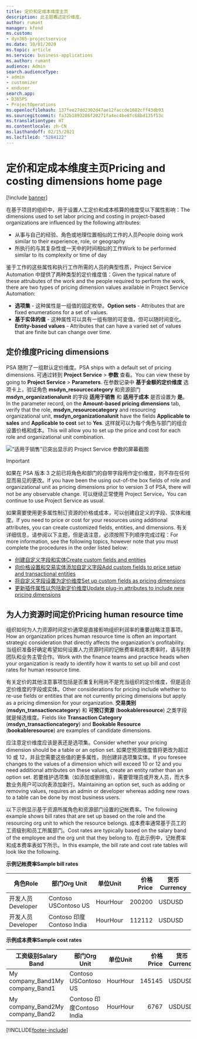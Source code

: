 ```yaml
---
title: 定价和定成本维度主页
description: 此主题概述定价维度。
author: rumant
manager: kfend
ms.custom:
- dyn365-projectservice
ms.date: 10/01/2020
ms.topic: article
ms.service: business-applications
ms.author: rumant
audience: Admin
search.audienceType:
- admin
- customizer
- enduser
search.app:
- D365PS
- ProjectOperations
ms.openlocfilehash: 137fee27dd2302d47ae12faccde1682cff43db93
ms.sourcegitcommit: fa32b1893286f20271fa4ec4be8fc68bd135f53c
ms.translationtype: HT
ms.contentlocale: zh-CN
ms.lasthandoff: 02/15/2021
ms.locfileid: "5284122"
---
```

# <a name="pricing-and-costing-dimensions-home-page"></a><span data-ttu-id="ba1fe-103">定价和定成本维度主页</span><span class="sxs-lookup"><span data-stu-id="ba1fe-103">Pricing and costing dimensions home page</span></span>

[!include [banner](../includes/psa-now-project-operations.md)]

<span data-ttu-id="ba1fe-104">在基于项目的组织中，用于设置人工定价和成本核算的维度受以下属性影响：</span><span class="sxs-lookup"><span data-stu-id="ba1fe-104">The dimensions used to set labor pricing and costing in project-based organizations are influenced by the following attributes:</span></span>

- <span data-ttu-id="ba1fe-105">从事与自己的经验、角色或地理位置相似的工作的人员</span><span class="sxs-lookup"><span data-stu-id="ba1fe-105">People doing work similar to their experience, role, or geography</span></span>
- <span data-ttu-id="ba1fe-106">所执行的与其复杂性或一天中的时间相似的工作</span><span class="sxs-lookup"><span data-stu-id="ba1fe-106">Work to be performed similar to its complexity or time of day</span></span>

<span data-ttu-id="ba1fe-107">鉴于工作的这些属性和执行工作所需的人员的典型性质，Project Service Automation 中提供了两种类型的定价维度值：</span><span class="sxs-lookup"><span data-stu-id="ba1fe-107">Given the typical nature of these attrubutes of the work and the people required to perform the work, there are two types of pricing dimension values available in Project Service Automation:</span></span> 

- <span data-ttu-id="ba1fe-108">**选项集** - 这种属性是一组值的固定枚举。</span><span class="sxs-lookup"><span data-stu-id="ba1fe-108">**Option sets** - Attributes that are fixed enumerations for a set of values.</span></span>
- <span data-ttu-id="ba1fe-109">**基于实体的值** - 这种属性可以具有一组有限的可变值，但可以随时间变化。</span><span class="sxs-lookup"><span data-stu-id="ba1fe-109">**Entity-based values** - Attributes that can have a varied set of values that are finite but can change over time.</span></span>

## <a name="pricing-dimensions"></a><span data-ttu-id="ba1fe-110">定价维度</span><span class="sxs-lookup"><span data-stu-id="ba1fe-110">Pricing dimensions</span></span>

<span data-ttu-id="ba1fe-111">PSA 随附了一组默认定价维度。</span><span class="sxs-lookup"><span data-stu-id="ba1fe-111">PSA ships with a default set of pricing dimensions.</span></span> <span data-ttu-id="ba1fe-112">可通过转到 **Project Service** > **参数** 查看。</span><span class="sxs-lookup"><span data-stu-id="ba1fe-112">You can view these by going to **Project Service** > **Parameters**.</span></span> <span data-ttu-id="ba1fe-113">在参数记录中 **基于金额的定价维度** 选项卡上，验证角色 **msdyn_resourcecategory** 和资源部门 **msdyn_organizationalunit** 的字段 **适用于销售** 和 **适用于成本** 是否设置为 **是**。</span><span class="sxs-lookup"><span data-stu-id="ba1fe-113">In the parameter record, on the **Amount-based pricing dimensions** tab, verify that the role, **msdyn_resourcecategory** and resourcing organizational unit, **msdyn_organizationalunit** have the fields **Applicable to sales** and **Applicable to cost** set to **Yes**.</span></span> <span data-ttu-id="ba1fe-114">这样就可以为每个角色与部门的组合设置价格和成本。</span><span class="sxs-lookup"><span data-stu-id="ba1fe-114">This will allow you to set up the price and cost for each role and organizational unit combination.</span></span>

![“适用于销售”已突出显示的 Project Service 参数的屏幕截图](media/PS-OOB-parameters.png)

> [!IMPORTANT]
> <span data-ttu-id="ba1fe-116">如果在 PSA 版本 3 之前已将角色和部门的自带字段用作定价维度，则不存在任何显而易见的更改。</span><span class="sxs-lookup"><span data-stu-id="ba1fe-116">If you have been the using out-of-the box fields of role and organizational unit as pricing dimensions prior to version 3 of PSA, there will not be any observable change.</span></span> <span data-ttu-id="ba1fe-117">可以继续正常使用 Project Service。</span><span class="sxs-lookup"><span data-stu-id="ba1fe-117">You can continue to use Project Service as usual.</span></span> 

<span data-ttu-id="ba1fe-118">如果需要使用更多属性制订资源的价格或成本，可以创建自定义的字段、实体和维度。</span><span class="sxs-lookup"><span data-stu-id="ba1fe-118">If you need to price or cost for your resources using additional attributes, you can create customized fields, entities, and dimensions.</span></span> <span data-ttu-id="ba1fe-119">有关详细信息，请参阅以下主题，但是请注意，必须按照下列顺序完成过程：</span><span class="sxs-lookup"><span data-stu-id="ba1fe-119">For more information, see the following topics, however note that you must complete the procedures in the order listed below:</span></span>

- [<span data-ttu-id="ba1fe-120">创建自定义字段和实体</span><span class="sxs-lookup"><span data-stu-id="ba1fe-120">Create custom fields and entities</span></span>](create-custom-fields-entities.md)
- [<span data-ttu-id="ba1fe-121">向价格设置和交易实体添加自定义字段</span><span class="sxs-lookup"><span data-stu-id="ba1fe-121">Add custom fields to price setup and transactional entities</span></span>](field-references.md)
- [<span data-ttu-id="ba1fe-122">将自定义字段设置为定价维度</span><span class="sxs-lookup"><span data-stu-id="ba1fe-122">Set up custom fields as pricing dimensions</span></span>](set-up-pricing-dimensions.md)
- [<span data-ttu-id="ba1fe-123">更新插件属性以包括新定价维度</span><span class="sxs-lookup"><span data-stu-id="ba1fe-123">Update plug-in attributes to include new pricing dimensions</span></span>](update-plug-in-attributes.md)

## <a name="pricing-human-resource-time"></a><span data-ttu-id="ba1fe-124">为人力资源时间定价</span><span class="sxs-lookup"><span data-stu-id="ba1fe-124">Pricing human resource time</span></span>
<span data-ttu-id="ba1fe-125">组织如何为人力资源时间定价通常是直接影响组织利润率的重要战略注意事项。</span><span class="sxs-lookup"><span data-stu-id="ba1fe-125">How an organization prices human resource time is often an important strategic consideration that directly affects the organization's profitability.</span></span> <span data-ttu-id="ba1fe-126">当组织准备好确定希望如何设置人力资源时间的记帐费率和成本费率时，请与财务团队和业务主管合作。</span><span class="sxs-lookup"><span data-stu-id="ba1fe-126">Work with the finance teams and practice heads when your organization is ready to identify how it wants to set up bill and cost rates for human resource time.</span></span>

<span data-ttu-id="ba1fe-127">有关定价的其他注意事项包括是否重复利用尚不是充当组织的定价维度，但是适合定价维度的字段或实体。</span><span class="sxs-lookup"><span data-stu-id="ba1fe-127">Other considerations for pricing include whether to re-use fields or entities that are not currently pricing dimensions but apply as a pricing dimension for your organization.</span></span> <span data-ttu-id="ba1fe-128">**交易类别** (**msdyn_transactioncategory**) 和 **可预订资源** (**bookableresource**) 之类字段就是候选维度。</span><span class="sxs-lookup"><span data-stu-id="ba1fe-128">Fields like **Transaction Category** (**msdyn_transactioncategory**) and **Bookable Resource** (**bookableresource**) are examples of candidate dimensions.</span></span> 

<span data-ttu-id="ba1fe-129">应注意定价维度应该是表还是选项集。</span><span class="sxs-lookup"><span data-stu-id="ba1fe-129">Consider whether your pricing dimension should be a table or an option set.</span></span> <span data-ttu-id="ba1fe-130">如果您预测维度值将更改为超过 10 或 12，并且您需要这些值的更多属性，则创建非选项集实体。</span><span class="sxs-lookup"><span data-stu-id="ba1fe-130">If you foresee changes to the values of a dimension which will exceed 10 or 12 and you need additional attributes on these values, create an entity rather than an option set.</span></span> <span data-ttu-id="ba1fe-131">若要维护选项集（如添加或删除值），需要管理员或开发人员，而大多数业务用户可以向表添加新行。</span><span class="sxs-lookup"><span data-stu-id="ba1fe-131">Maintaining an option set, such as adding or removing values, requires an admin or developer whereas adding new rows to a table can be done by most business users.</span></span>

<span data-ttu-id="ba1fe-132">以下示例显示基于资源所属角色和资源部门设置的记帐费率。</span><span class="sxs-lookup"><span data-stu-id="ba1fe-132">The following example shows bill rates that are set up based on the role and the resourcing org unit to which the resource belongs.</span></span> <span data-ttu-id="ba1fe-133">成本费率通常基于员工的工资级别和员工所属部门。</span><span class="sxs-lookup"><span data-stu-id="ba1fe-133">Cost rates are typically based on the salary band of the employee and the org unit that they belong to.</span></span> <span data-ttu-id="ba1fe-134">在此示例中，记帐费率和成本费率表如下所示。</span><span class="sxs-lookup"><span data-stu-id="ba1fe-134">In this example, the bill rate and cost rate tables will look like the following.</span></span>

<span data-ttu-id="ba1fe-135">**示例记帐费率**</span><span class="sxs-lookup"><span data-stu-id="ba1fe-135">**Sample bill rates**</span></span>

| <span data-ttu-id="ba1fe-136">角色</span><span class="sxs-lookup"><span data-stu-id="ba1fe-136">Role</span></span>        | <span data-ttu-id="ba1fe-137">部门</span><span class="sxs-lookup"><span data-stu-id="ba1fe-137">Org Unit</span></span>    |<span data-ttu-id="ba1fe-138">单位</span><span class="sxs-lookup"><span data-stu-id="ba1fe-138">Unit</span></span>      |<span data-ttu-id="ba1fe-139">价格</span><span class="sxs-lookup"><span data-stu-id="ba1fe-139">Price</span></span>      |<span data-ttu-id="ba1fe-140">货币</span><span class="sxs-lookup"><span data-stu-id="ba1fe-140">Currency</span></span>  |
| ------------|-------------|----------|----------:|----------|
| <span data-ttu-id="ba1fe-141">开发人员</span><span class="sxs-lookup"><span data-stu-id="ba1fe-141">Developer</span></span>   | <span data-ttu-id="ba1fe-142">Contoso US</span><span class="sxs-lookup"><span data-stu-id="ba1fe-142">Contoso US</span></span>  |<span data-ttu-id="ba1fe-143">Hour</span><span class="sxs-lookup"><span data-stu-id="ba1fe-143">Hour</span></span> | <span data-ttu-id="ba1fe-144">200</span><span class="sxs-lookup"><span data-stu-id="ba1fe-144">200</span></span>|<span data-ttu-id="ba1fe-145">USD</span><span class="sxs-lookup"><span data-stu-id="ba1fe-145">USD</span></span>     |
| <span data-ttu-id="ba1fe-146">开发人员</span><span class="sxs-lookup"><span data-stu-id="ba1fe-146">Developer</span></span>   | <span data-ttu-id="ba1fe-147">Contoso 印度</span><span class="sxs-lookup"><span data-stu-id="ba1fe-147">Contoso India</span></span> |<span data-ttu-id="ba1fe-148">Hour</span><span class="sxs-lookup"><span data-stu-id="ba1fe-148">Hour</span></span>|   <span data-ttu-id="ba1fe-149">112</span><span class="sxs-lookup"><span data-stu-id="ba1fe-149">112</span></span>|<span data-ttu-id="ba1fe-150">USD</span><span class="sxs-lookup"><span data-stu-id="ba1fe-150">USD</span></span>     |


<span data-ttu-id="ba1fe-151">**示例成本费率**</span><span class="sxs-lookup"><span data-stu-id="ba1fe-151">**Sample cost rates**</span></span>

| <span data-ttu-id="ba1fe-152">工资级别</span><span class="sxs-lookup"><span data-stu-id="ba1fe-152">Salary Band</span></span>     | <span data-ttu-id="ba1fe-153">部门</span><span class="sxs-lookup"><span data-stu-id="ba1fe-153">Org Unit</span></span>    |<span data-ttu-id="ba1fe-154">单位</span><span class="sxs-lookup"><span data-stu-id="ba1fe-154">Unit</span></span>      |<span data-ttu-id="ba1fe-155">价格</span><span class="sxs-lookup"><span data-stu-id="ba1fe-155">Price</span></span>      |<span data-ttu-id="ba1fe-156">货币</span><span class="sxs-lookup"><span data-stu-id="ba1fe-156">Currency</span></span>  |
| ----------------|-------------|----------|----------:|----------|
| <span data-ttu-id="ba1fe-157">My company_Band1</span><span class="sxs-lookup"><span data-stu-id="ba1fe-157">My company_Band1</span></span> | <span data-ttu-id="ba1fe-158">Contoso US</span><span class="sxs-lookup"><span data-stu-id="ba1fe-158">Contoso US</span></span>  |<span data-ttu-id="ba1fe-159">Hour</span><span class="sxs-lookup"><span data-stu-id="ba1fe-159">Hour</span></span> | <span data-ttu-id="ba1fe-160">145</span><span class="sxs-lookup"><span data-stu-id="ba1fe-160">145</span></span>|<span data-ttu-id="ba1fe-161">USD</span><span class="sxs-lookup"><span data-stu-id="ba1fe-161">USD</span></span>     |
| <span data-ttu-id="ba1fe-162">My company_Band2</span><span class="sxs-lookup"><span data-stu-id="ba1fe-162">My company_Band2</span></span> | <span data-ttu-id="ba1fe-163">Contoso 印度</span><span class="sxs-lookup"><span data-stu-id="ba1fe-163">Contoso India</span></span> |<span data-ttu-id="ba1fe-164">Hour</span><span class="sxs-lookup"><span data-stu-id="ba1fe-164">Hour</span></span>|   <span data-ttu-id="ba1fe-165">67</span><span class="sxs-lookup"><span data-stu-id="ba1fe-165">67</span></span>|<span data-ttu-id="ba1fe-166">USD</span><span class="sxs-lookup"><span data-stu-id="ba1fe-166">USD</span></span>     |


[!INCLUDE[footer-include](../includes/footer-banner.md)]